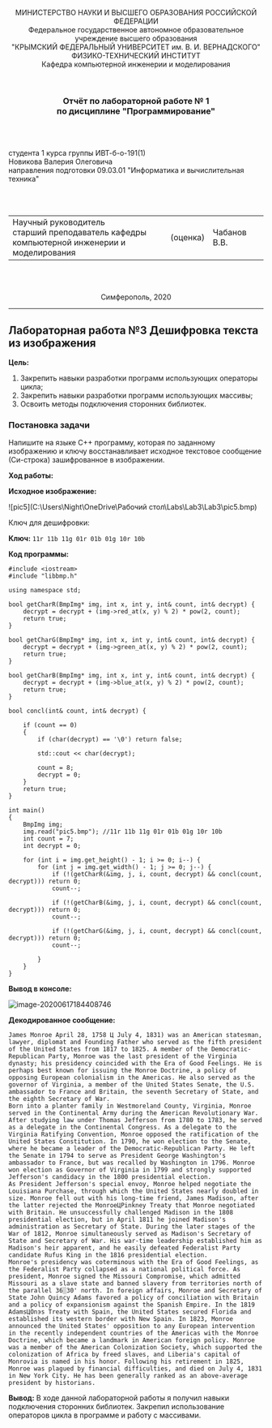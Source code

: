 <p align="center">МИНИСТЕРСТВО НАУКИ  И ВЫСШЕГО ОБРАЗОВАНИЯ РОССИЙСКОЙ ФЕДЕРАЦИИ<br>
Федеральное государственное автономное образовательное учреждение высшего образования<br>
"КРЫМСКИЙ ФЕДЕРАЛЬНЫЙ УНИВЕРСИТЕТ им. В. И. ВЕРНАДСКОГО"<br>
ФИЗИКО-ТЕХНИЧЕСКИЙ ИНСТИТУТ<br>
Кафедра компьютерной инженерии и моделирования</p>
<br>
<h3 align="center">Отчёт по лабораторной работе № 1<br> по дисциплине "Программирование"</h3>
<br><br>
<p>студента 1 курса группы ИВТ-б-о-191(1)<br>
Новикова Валерия Олеговича<br>
направления подготовки 09.03.01 "Информатика и вычислительная техника"</p>
<br><br>
<table>
<tr><td>Научный руководитель<br> старший преподаватель кафедры<br> компьютерной инженерии и моделирования</td>
<td>(оценка)</td>
<td>Чабанов В.В.</td>
</tr>
</table>
<br><br>
<p align="center">Симферополь, 2020</p>
<hr>

## Лабораторная работа №3 Дешифровка текста из изображения

**Цель:**

1. Закрепить навыки разработки программ использующих операторы цикла;
2. Закрепить навыки разработки программ использующих массивы;
3. Освоить методы подключения сторонних библиотек.

### Постановка задачи

Напишите на языке С++ программу, которая по заданному изображению и ключу восстанавливает исходное текстовое сообщение (Си-строка) зашифрованное в изображении.

**Ход работы:**

**Исходное изображение:**

![pic5](C:\Users\Night\OneDrive\Рабочий стол\Labs\Lab3\Lab3\pic5.bmp)

Ключ для дешифровки:

**Ключ:** `11r 11b 11g 01r 01b 01g 10r 10b`

**Код программы:**

```
#include <iostream>
#include "libbmp.h"

using namespace std;

bool getCharR(BmpImg* img, int x, int y, int& count, int& decrypt) {
	decrypt = decrypt + (img->red_at(x, y) % 2) * pow(2, count);
	return true;
}

bool getCharG(BmpImg* img, int x, int y, int& count, int& decrypt) {
	decrypt = decrypt + (img->green_at(x, y) % 2) * pow(2, count);
	return true;
}

bool getCharB(BmpImg* img, int x, int y, int& count, int& decrypt) {
	decrypt = decrypt + (img->blue_at(x, y) % 2) * pow(2, count);
	return true;
}

bool concl(int& count, int& decrypt) {

	if (count == 0)
	{
		if (char(decrypt) == '\0') return false;

		std::cout << char(decrypt);

		count = 8;
		decrypt = 0;
	}
	return true;
}

int main()
{
	BmpImg img;
	img.read("pic5.bmp"); //11r 11b 11g 01r 01b 01g 10r 10b
	int count = 7;
	int decrypt = 0;

	for (int i = img.get_height() - 1; i >= 0; i--) {
		for (int j = img.get_width() - 1; j >= 0; j--) { 
			if (!(getCharR(&img, j, i, count, decrypt) && concl(count, decrypt))) return 0;
			count--;

			if (!(getCharB(&img, j, i, count, decrypt) && concl(count, decrypt))) return 0;
			count--;

			if (!(getCharG(&img, j, i, count, decrypt) && concl(count, decrypt))) return 0;
			count--;

		}
	}
}

```

**Вывод в консоле:**

![image-20200617184408746](C:\Users\Night\AppData\Roaming\Typora\typora-user-images\image-20200617184408746.png)

**Декодированное сообщение:**

```
James Monroe April 28, 1758 Ц July 4, 1831) was an American statesman, lawyer, diplomat and Founding Father who served as the fifth president of the United States from 1817 to 1825. A member of the Democratic-Republican Party, Monroe was the last president of the Virginia dynasty; his presidency coincided with the Era of Good Feelings. He is perhaps best known for issuing the Monroe Doctrine, a policy of opposing European colonialism in the Americas. He also served as the governor of Virginia, a member of the United States Senate, the U.S. ambassador to France and Britain, the seventh Secretary of State, and the eighth Secretary of War.
Born into a planter family in Westmoreland County, Virginia, Monroe served in the Continental Army during the American Revolutionary War. After studying law under Thomas Jefferson from 1780 to 1783, he served as a delegate in the Continental Congress. As a delegate to the Virginia Ratifying Convention, Monroe opposed the ratification of the United States Constitution. In 1790, he won election to the Senate, where he became a leader of the Democratic-Republican Party. He left the Senate in 1794 to serve as President George Washington's ambassador to France, but was recalled by Washington in 1796. Monroe won election as Governor of Virginia in 1799 and strongly supported Jefferson's candidacy in the 1800 presidential election.
As President Jefferson's special envoy, Monroe helped negotiate the Louisiana Purchase, through which the United States nearly doubled in size. Monroe fell out with his long-time friend, James Madison, after the latter rejected the MonroeЦPinkney Treaty that Monroe negotiated with Britain. He unsuccessfully challenged Madison in the 1808 presidential election, but in April 1811 he joined Madison's administration as Secretary of State. During the later stages of the War of 1812, Monroe simultaneously served as Madison's Secretary of State and Secretary of War. His war-time leadership established him as Madison's heir apparent, and he easily defeated Federalist Party candidate Rufus King in the 1816 presidential election.
Monroe's presidency was coterminous with the Era of Good Feelings, as the Federalist Party collapsed as a national political force. As president, Monroe signed the Missouri Compromise, which admitted Missouri as a slave state and banned slavery from territories north of the parallel 36░30' north. In foreign affairs, Monroe and Secretary of State John Quincy Adams favored a policy of conciliation with Britain and a policy of expansionism against the Spanish Empire. In the 1819 AdamsЦOnэs Treaty with Spain, the United States secured Florida and established its western border with New Spain. In 1823, Monroe announced the United States' opposition to any European intervention in the recently independent countries of the Americas with the Monroe Doctrine, which became a landmark in American foreign policy. Monroe was a member of the American Colonization Society, which supported the colonization of Africa by freed slaves, and Liberia's capital of Monrovia is named in his honor. Following his retirement in 1825, Monroe was plagued by financial difficulties, and died on July 4, 1831 in New York City. He has been generally ranked as an above-average president by historians.
```

**Вывод:** В ходе данной лабораторной работы я получил навыки подключения сторонних библиотек. Закрепил использование операторов цикла в программе и работу с массивами.